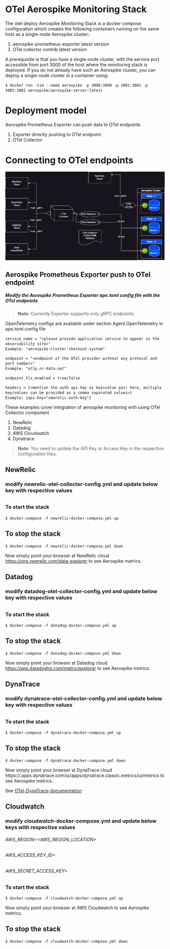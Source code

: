 # OTel Aerospike Monitoring Stack

The otel deploy Aerospike Monitoring Stack is a docker compose configuration
which creates the following containers running on the same host as a single-node
Aerospike cluster:
1. aerospike-prometheus-exporter latest version
2. OTel collector contrib latest version

A prerequisite is that you have a single-node cluster, with the service port
accessible from port 3000 of the host where the monitoring stack is deployed.  If you
do not already have such an Aerospike cluster, you can deploy a single-node cluster
in a container using:

```
$ docker run -tid --name aerospike -p 3000:3000 -p 3001:3001 -p 3002:3002 aerospike/aerospike-server:latest
```

# Deployment model

Aerospike Prometheus Exporter can push data to OTel endpoints  

1. Exporter directly pushing to OTel endpoint
2. OTel Collector

# Connecting to OTel endpoints
![Deployment Topology](assets/aerospike_exporter_otel_collector.png)

## Aerospike Prometheus Exporter push to OTel endpoint
##### Modify the Aerospike Prometheus Exporter ape.toml config file with the OTel endpoints

> **Note**: Currently Exporter supports only gRPC endpoints

OpenTelemetry configs are available under section Agent.OpenTelemetry in ape.toml config file

```
service_name = "<please provide application service to appear in the observability site>"
Example: "aerospike-cluster-checkout-system"
```

```
endpoint = "<endpoint of the OTel provider without any protocol and port number>"
Example: "otlp.nr-data.net"
```

```
endpoint_tls_enabled = true/false
```

```
headers = {<mention the auth api-key as key=value pair here, multiple key/values can be provided as a comma separated values>}
Example: {api-key="newrelic-auth-key"}
```

These examples cover integration of aerospike monitoring with using OTel Collector component

1. NewRelic
2. Datadog
3. AWS Cloudwatch
4. Dynatrace

> **Note**: You need to update the API Key or Access Key in the respective configuration files.

## NewRelic 
### modify newrelic-otel-collector-config.yml and update below key with respective values 
###### <NEWRELIC-API-KEY> 
### To start the stack 
```
$ docker-compose -f newrelic-docker-compose.yml up
```
## To stop the stack
```
$ docker-compose -f newrelic-docker-compose.yml down
```
Now simply point your browser at NewRelic cloud https://one.newrelic.com/data-explorer to see Aerospike metrics.

## Datadog
### modify datadog-otel-collector-config.yml and update below key with respective values 
###### <DATADOG-APP-KEY> 
### To start the stack 
```
$ docker-compose -f datadog-docker-compose.yml up
```

## To stop the stack
```
$ docker-compose -f datadog-docker-compose.yml down
```
Now simply point your browser at Datadog cloud https://app.datadoghq.com/metric/explorer to see Aerospike metrics.

## DynaTrace 
### modify dynatrace-otel-collector-config.yml and update below key with respective values 
###### <DYNATRACE-API-TOKEN> 
### To start the stack 
```
$ docker-compose -f dynatrace-docker-compose.yml up
```
## To stop the stack
```
$ docker-compose -f dynatrace-docker-compose.yml down
```
Now simply point your browser at DynaTrace cloud https://<YOUR-ENVIRONMENT-ID>.apps.dynatrace.com/ui/apps/dynatrace.classic.metrics/ui/metrics to see Aerospike metrics.

See [OTel-DynaTrace-documentation](https://github.com/open-telemetry/opentelemetry-collector-contrib/blob/main/exporter/dynatraceexporter/README.md)

## Cloudwatch
### modify cloudwatch-docker-compose.yml and update below keys with respective values 
###### AWS_REGION=<AWS_REGION_LOCATION>
###### AWS_ACCESS_KEY_ID=<MENTION-YOUR-AWS-CLOUD-WATCH-KEY>
###### AWS_SECRET_ACCESS_KEY=<MENTION-YOUR-AWS-CW-SECRET-ACCESS-KEY>
### To start the stack 
```
$ docker-compose -f cloudwatch-docker-compose.yml up
```

Now simply point your browser at AWS Cloudwatch to see Aerospike metrics.

## To stop the stack
```
$ docker-compose -f cloudwatch-docker-compose.yml down
```
